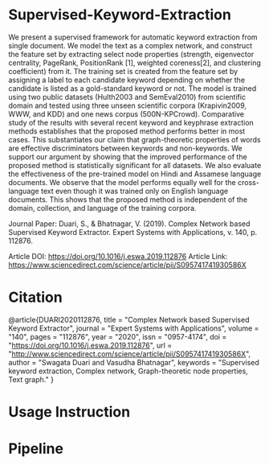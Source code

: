 # Supervised-Keyword-Extraction

We present a supervised framework for automatic keyword extraction from single document. We model the text as a complex network, and construct the feature set by extracting select node properties (strength, eigenvector centrality, PageRank, PositionRank [1], weighted coreness[2], and clustering coefficient) from it. The training set is created from the feature set by assigning a label to each candidate keyword depending on whether the candidate is listed as a gold-standard keyword or not. The model is trained using two public datasets (Hulth2003 and SemEval2010) from scientific domain and tested using three unseen scientific corpora (Krapivin2009, WWW, and KDD) and one news corpus (500N-KPCrowd). Comparative study of the results with several recent keyword and keyphrase extraction methods establishes that the proposed method performs better in most cases. This substantiates our claim that graph-theoretic properties of words are effective discriminators between keywords and non-keywords. We support our argument by showing that the improved performance of the proposed method is statistically significant for all datasets. We also evaluate the effectiveness of the pre-trained model on Hindi and Assamese language documents. We observe that the model performs equally well for the cross-language text even though it was trained only on English language documents. This shows that the proposed method is independent of the domain, collection, and language of the training corpora.

Journal Paper:
Duari, S., & Bhatnagar, V. (2019). Complex Network based Supervised Keyword Extractor. Expert Systems with Applications, v. 140, p. 112876.

Article DOI: https://doi.org/10.1016/j.eswa.2019.112876
Article Link: https://www.sciencedirect.com/science/article/pii/S095741741930586X

# Citation
@article{DUARI2020112876,
title = "Complex Network based Supervised Keyword Extractor",
journal = "Expert Systems with Applications",
volume = "140",
pages = "112876",
year = "2020",
issn = "0957-4174",
doi = "https://doi.org/10.1016/j.eswa.2019.112876",
url = "http://www.sciencedirect.com/science/article/pii/S095741741930586X",
author = "Swagata Duari and Vasudha Bhatnagar",
keywords = "Supervised keyword extraction, Complex network, Graph-theoretic node properties, Text graph."
}

# Usage Instruction



# Pipeline
